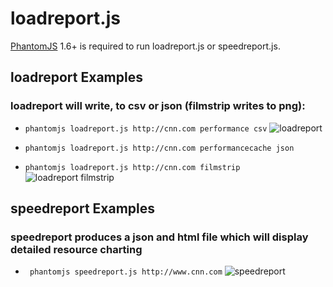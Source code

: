 # loadreport.js
[PhantomJS](http://www.phantomjs.org/) 1.6+ is required to run loadreport.js or speedreport.js.

## loadreport Examples
### loadreport will write, to csv or json (filmstrip writes to png):
* ``` phantomjs loadreport.js http://cnn.com performance csv ```
![loadreport](https://raw.github.com/wesleyhales/loadreport/master/readme/cnn-loadreport.png)
    
* ``` phantomjs loadreport.js http://cnn.com performancecache json ```
    
* ``` phantomjs loadreport.js http://cnn.com filmstrip ``` 
![loadreport filmstrip](https://raw.github.com/wesleyhales/loadreport/master/readme/cnn-filmstrip.png)


## speedreport Examples
### speedreport produces a json and html file which will display detailed resource charting
* ``` phantomjs speedreport.js http://www.cnn.com```
![speedreport](https://raw.github.com/wesleyhales/loadreport/master/readme/speedreport.png)
    

